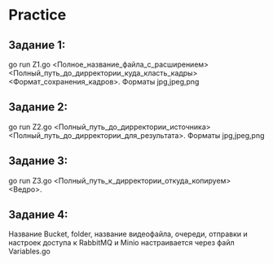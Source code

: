# Practice
## Задание 1: 
go run Z1.go <Полное_название_файла_с_расширением> <Полный_путь_до_дирректории_куда_класть_кадры> <Формат_сохранения_кадров>. Форматы jpg,jpeg,png
## Задание 2: 
go run Z2.go <Полный_путь_до_дирректории_источника> <Полный_путь_до_дирректории_для_результата>. Форматы jpg,jpeg,png
## Задание 3: 
go run Z3.go <Полный_путь_к_дирректории_откуда_копируем> <Ведро>.
## Задание 4: 
Название Bucket, folder, название видеофайла, очереди, отправки и настроек доступа к RabbitMQ и Minio настраивается через файл Variables.go
